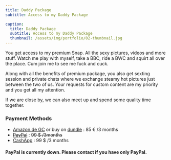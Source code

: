 ```yaml
---
title: Daddy Package
subtitle: Access to my Daddy Package

caption:
  title: Daddy Package
  subtitle: Access to my Daddy Package
  thumbnail: /assets/img/portfolio/02-thumbnail.jpg
---
```

You get access to my premium Snap. All the sexy pictures, videos and more stuff. Watch me play with myself, take a BBC, ride a BWC and squirt all over the place. Cum join me to see me fuck and cuck.

Along with all the benefits of premium package, you also get sexting session and private chats where we exchange steamy hot pictures just between the two of us. Your requests for custom content are my priority and you get all my attention.

If we are close by, we can also meet up and spend some quality time together.

### Payment Methods
- [Amazon.de GC](https://www.amazon.de/Digitaler-Amazon-Gutschein-Blaues-Amazon/dp/B07Q1JNC7R/&language=en_GB) or buy on [dundle](https://dundle.com/amazon/giftcard?v=50&c=de) : 85 € /3 months
- [~~PayPal~~]() : ~~99 $ /3months~~
- [CashApp](https://cash.app/$honeybuns789/29) : 99 $ /3 months

#### PayPal is currently down. Please contact if you have only PayPal.
